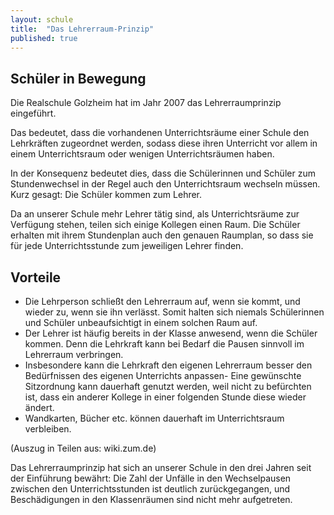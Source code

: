 ```yaml
---
layout: schule
title:  "Das Lehrerraum-Prinzip"
published: true
---
```


## Schüler in Bewegung

Die Realschule Golzheim hat im Jahr 2007 das Lehrerraumprinzip eingeführt.

Das bedeutet, dass die vorhandenen Unterrichtsräume einer Schule den Lehrkräften zugeordnet werden, sodass diese ihren Unterricht vor allem in einem Unterrichtsraum oder wenigen Unterrichtsräumen haben. 

In der Konsequenz bedeutet dies, dass die Schülerinnen und Schüler zum Stundenwechsel in der Regel auch den Unterrichtsraum wechseln müssen. Kurz gesagt: Die Schüler kommen zum Lehrer. 

Da an unserer Schule mehr Lehrer tätig sind, als Unterrichtsräume zur Verfügung stehen, teilen sich einige Kollegen einen Raum. Die Schüler erhalten mit ihrem Stundenplan auch den genauen Raumplan, so dass sie für jede Unterrichtsstunde zum jeweiligen Lehrer finden.

## Vorteile 

- Die Lehrperson schließt den Lehrerraum auf, wenn sie kommt, und wieder zu, wenn sie ihn verlässt. Somit halten sich niemals Schülerinnen und Schüler unbeaufsichtigt in einem solchen Raum auf. 
- Der Lehrer ist häufig bereits in der Klasse anwesend, wenn die Schüler kommen. Denn die Lehrkraft kann bei Bedarf die Pausen sinnvoll im Lehrerraum verbringen. 
- Insbesondere kann die Lehrkraft den eigenen Lehrerraum besser den Bedürfnissen des eigenen Unterrichts anpassen- Eine gewünschte Sitzordnung kann dauerhaft genutzt werden, weil nicht zu befürchten ist, dass ein anderer Kollege in einer folgenden Stunde diese wieder ändert. 
- Wandkarten, Bücher etc. können dauerhaft im Unterrichtsraum verbleiben. 

(Auszug in Teilen aus: wiki.zum.de) 

Das Lehrerraumprinzip hat sich an unserer Schule in den drei Jahren seit der Einführung bewährt: Die Zahl der Unfälle in den Wechselpausen zwischen den Unterrichtsstunden ist deutlich zurückgegangen, und Beschädigungen in den Klassenräumen sind nicht mehr aufgetreten.

